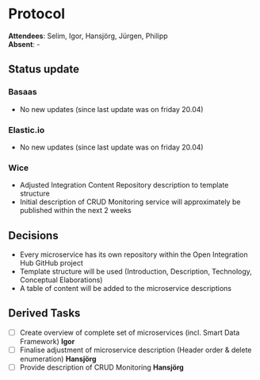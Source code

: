 # Protocol
**Attendees**: Selim, Igor, Hansjörg, Jürgen, Philipp <br>
**Absent**: -

## Status update
### Basaas

- No new updates (since last update was on friday 20.04)

### Elastic.io
- No new updates (since last update was on friday 20.04)

### Wice
- Adjusted Integration Content Repository description to template structure
- Initial description of CRUD Monitoring service will approximately be published within the next 2 weeks

## Decisions
- Every microservice has its own repository within the Open Integration Hub GitHub project
- Template structure will be used (Introduction, Description, Technology, Conceptual Elaborations)
- A table of content will be added to the microservice descriptions

## Derived Tasks
- [ ] Create overview of complete set of microservices (incl. Smart Data Framework) **Igor**
- [ ] Finalise adjustment of microservice description (Header order &  delete enumeration) **Hansjörg**
- [ ] Provide description of CRUD Monitoring **Hansjörg**

